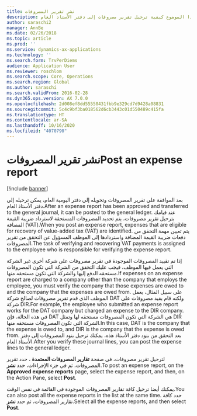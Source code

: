 ```yaml
---
title: نشر تقرير المصروفات
description: يشرح هذا الموضوع كيفية ترحيل تقرير مصروفات إلى دفتر الأستاذ العام.
author: saraschi2
manager: AnnBe
ms.date: 02/26/2018
ms.topic: article
ms.prod: ''
ms.service: dynamics-ax-applications
ms.technology: ''
ms.search.form: TrvPerDiems
audience: Application User
ms.reviewer: roschlom
ms.search.scope: Core, Operations
ms.search.region: Global
ms.author: saraschi
ms.search.validFrom: 2016-02-28
ms.dyn365.ops.version: AX 7.0.0
ms.openlocfilehash: 2d008ef8dd55550431fbb9e329cd7d9428a08831
ms.sourcegitcommit: 5c4c9bf3ba018562d6cb3443c01d550489c415fa
ms.translationtype: HT
ms.contentlocale: ar-SA
ms.lasthandoff: 10/16/2020
ms.locfileid: "4070790"
---
```

# <a name="post-an-expense-report"></a><span data-ttu-id="66aa9-103">نشر تقرير المصروفات</span><span class="sxs-lookup"><span data-stu-id="66aa9-103">Post an expense report</span></span>

[!include [banner](../includes/banner.md)]

<span data-ttu-id="66aa9-104">بعد الموافقة على تقرير المصروفات وتحويله إلى دفتر اليومية العام، يمكن ترحيله إلى دفتر الأستاذ العام.</span><span class="sxs-lookup"><span data-stu-id="66aa9-104">After an expense report has been approved and transferred to the general journal, it can be posted to the general ledger.</span></span> <span data-ttu-id="66aa9-105">عند قيامك بترحيل تقرير مصروفات، يتم تحديد المصروفات المستحقة لاسترداد ضريبة القيمة المضافة (VAT).</span><span class="sxs-lookup"><span data-stu-id="66aa9-105">When you post an expense report, expenses that are eligible for recovery of value-added tax (VAT) are identified.</span></span> <span data-ttu-id="66aa9-106">يتم تعيين مهمة التحقق من دفعات ضريبة القيمة المضافة واستردادها إلى الموظف المسؤول عن التحقق من تقرير المصروفات.</span><span class="sxs-lookup"><span data-stu-id="66aa9-106">The task of verifying and recovering VAT payments is assigned to the employee who is responsible for verifying the expense report.</span></span>

<span data-ttu-id="66aa9-107">إذا تم تقييد المصروفات الموجودة في تقرير مصروفات على شركة أخرى غير الشركة التي يعمل فيها الموظف، فيجب عليك التحقق من الشركة التي تكون المصروفات مستحقه الدفع إليها والشركة التي تكون مستحقه منها.</span><span class="sxs-lookup"><span data-stu-id="66aa9-107">If expenses on an expense report are charged to a company other than the company that employs the employee, you must verify the company that those expenses are owed to and the company that the expenses are owed from.</span></span> <span data-ttu-id="66aa9-108">على سبيل المثال، يعمل الموظف الذي قدم تقرير مصروفات لصالح شركة DAT ولكنه قام بقيد مصروفات على شركة DIR.</span><span class="sxs-lookup"><span data-stu-id="66aa9-108">For example, the employee who submitted an expense report works for the DAT company but charged an expense to the DIR company.</span></span> <span data-ttu-id="66aa9-109">في هذه الحالة، فإن DAT هي الشركة التي تكون المصروفات مستحقه لها وتمثل DIR الشركة التي تكون المصروفات مستحقه منها.</span><span class="sxs-lookup"><span data-stu-id="66aa9-109">In this case, DAT is the company that the expense is owed to, and DIR is the company that the expense is owed from.</span></span> <span data-ttu-id="66aa9-110">بعد التحقق من بنود دفتر الأستاذ هذه، يمكنك ترحيل بنود المصروفات إلى دفتر الأستاذ العام.</span><span class="sxs-lookup"><span data-stu-id="66aa9-110">After you verify these journal lines, you can post the expense lines to the general ledger.</span></span>

<span data-ttu-id="66aa9-111">لترحيل تقرير مصروفات، في صفحة **تقارير المصروفات المعتمدة** ، حدد تقرير المصروفات، ثم في جزء الإجراءات، حدد **نشر**.</span><span class="sxs-lookup"><span data-stu-id="66aa9-111">To post an expense report, on the **Approved expense reports** page, select the expense report, and then, on the Action Pane, select **Post**.</span></span>

<span data-ttu-id="66aa9-112">يمكنك أيضا ترحيل كافة تقارير المصروفات الموجودة في القائمة في نفس الوقت.</span><span class="sxs-lookup"><span data-stu-id="66aa9-112">You can also post all the expense reports in the list at the same time.</span></span> <span data-ttu-id="66aa9-113">حدد كافة تقارير المصروفات، ثم حدد **نشر**.</span><span class="sxs-lookup"><span data-stu-id="66aa9-113">Select all the expense reports, and then select **Post**.</span></span>
